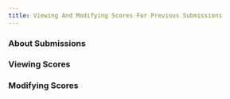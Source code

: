 ```yaml
---
title: Viewing And Modifying Scores For Previous Submissions
---
```

### About Submissions 

### Viewing Scores 

### Modifying Scores 
